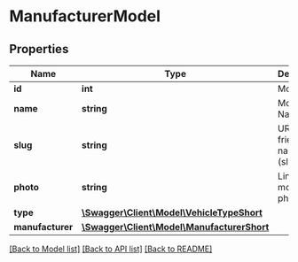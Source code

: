 # ManufacturerModel

## Properties
Name | Type | Description | Notes
------------ | ------------- | ------------- | -------------
**id** | **int** | Model ID. | [optional] 
**name** | **string** | Model Name. | [optional] 
**slug** | **string** | URL-friendly name (slug). | [optional] 
**photo** | **string** | Link to model&#x27;s photo. | [optional] 
**type** | [**\Swagger\Client\Model\VehicleTypeShort**](VehicleTypeShort.md) |  | [optional] 
**manufacturer** | [**\Swagger\Client\Model\ManufacturerShort**](ManufacturerShort.md) |  | [optional] 

[[Back to Model list]](../../README.md#documentation-for-models) [[Back to API list]](../../README.md#documentation-for-api-endpoints) [[Back to README]](../../README.md)

